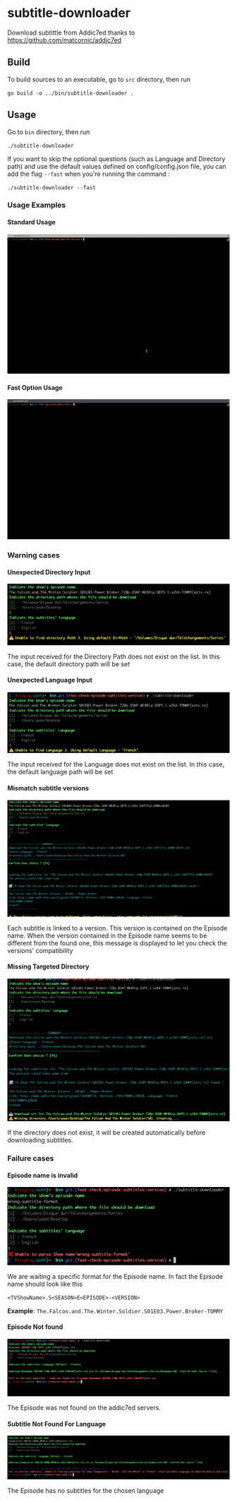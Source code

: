 # subtitle-downloader
Download subtittle from Addic7ed thanks to https://github.com/matcornic/addic7ed

## Build
To build sources to an executable, go to `src` directory, then run 

```shell
go build -o ../bin/subtitle-downloader .
```

## Usage
Go to `bin` directory, then run

```shell
./subtitle-downloader
```

If you want to skip the optional questions (such as Language and Directory path) and use the default values defined
on config/config.json file, you can add the flag `--fast` when you're running the command : 

```shell
./subtitle-downloader --fast
```

### Usage Examples

#### Standard Usage
![demo](doc/screenshots/demo.gif)

#### Fast Option Usage
![demo_Fast_Option](doc/screenshots/demo_fast_option.gif)

### Warning cases

#### Unexpected Directory Input
![Unexpected Directory Input](doc/screenshots/warnings/unexpected-directory-input.png)

The input received for the Directory Path does not exist on the list.
In this case, the default directory path will be set

#### Unexpected Language Input
![Unexpected Language Input](doc/screenshots/warnings/unexpected-language-input.png)

The input received for the Language does not exist on the list.
In this case, the default language path will be set

#### Mismatch subtitle versions
![Mismatch subtitle versions](doc/screenshots/warnings/mismatched-subtitle-versions.png)

Each subtitle is linked to a version. This version is contained on the Episode name.
When the version contained in the Episode name seems to be different from the found one, 
this message is displayed to let you check the versions' compatibility

#### Missing Targeted Directory
![Missing Targeted Directory](doc/screenshots/warnings/missing-targeted-directory.png)

If the directory does not exist, it will be created automatically before downloading subtitles.

### Failure cases
#### Episode name is invalid
![Episode Name is invalid](doc/screenshots/errors/unable-to-parse-episode-name.png)

We are waiting a specific format for the Episode name. In fact the Episode name should look like this
```
<TVShowName>.S<SEASON>E<EPISODE>-<VERSION>
```

<b>Example</b>: `The.Falcon.and.The.Winter.Soldier.S01E03.Power.Broker-TOMMY`

#### Episode Not found
![Episode Not Found](doc/screenshots/errors/episode-not-found.png)

The Episode was not found on the addic7ed servers.

#### Subtitle Not Found For Language
![Subtitle Not Found For Language.png](doc/screenshots/errors/subtitle-not-found-for-language.png)

The Episode has no subtitles for the chosen language
